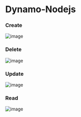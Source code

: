 # Dynamo-Nodejs

### Create

![image](https://github.com/vanchi2k3/Dynamo-Nodejs/assets/93030422/88f26911-d2e5-4dff-a71b-422b23862565)

### Delete

![image](https://github.com/vanchi2k3/Dynamo-Nodejs/assets/93030422/4e90ba89-8ac0-4e12-bc1b-82dce68b4db7)

### Update

![image](https://github.com/vanchi2k3/Dynamo-Nodejs/assets/93030422/697252de-00b5-4e11-b60b-dda8a07cf282)

### Read

![image](https://github.com/vanchi2k3/Dynamo-Nodejs/assets/93030422/2894ea5e-90fc-4099-a3ac-d0de5559b869)



